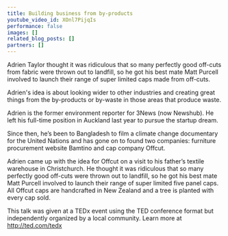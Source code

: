 ```yaml
---
title: Building business from by-products
youtube_video_id: XOnl7PijqIs
performance: false
images: []
related_blog_posts: []
partners: []
---
```


Adrien Taylor thought it was ridiculous that so many perfectly good off-cuts from fabric were thrown out to landfill, so he got his best mate Matt Purcell involved to launch their range of super limited caps made from off-cuts.

Adrien's idea is about looking wider to other industries and creating great things from the by-products or by-waste in those areas that produce waste.

Adrien is the former environment reporter for 3News (now Newshub). He left his full-time position in Auckland last year to pursue the startup dream.

Since then, he’s been to Bangladesh to film a climate change documentary for the United Nations and has gone on to found two companies: furniture procurement website Bamtino and cap company Offcut.

Adrien came up with the idea for Offcut on a visit to his father’s textile warehouse in Christchurch. He thought it was ridiculous that so many perfectly good off-cuts were thrown out to landfill, so he got his best mate Matt Purcell involved to launch their range of super limited five panel caps. All Offcut caps are handcrafted in New Zealand and a tree is planted with every cap sold.

This talk was given at a TEDx event using the TED conference format but independently organized by a local community. Learn more at http://ted.com/tedx
